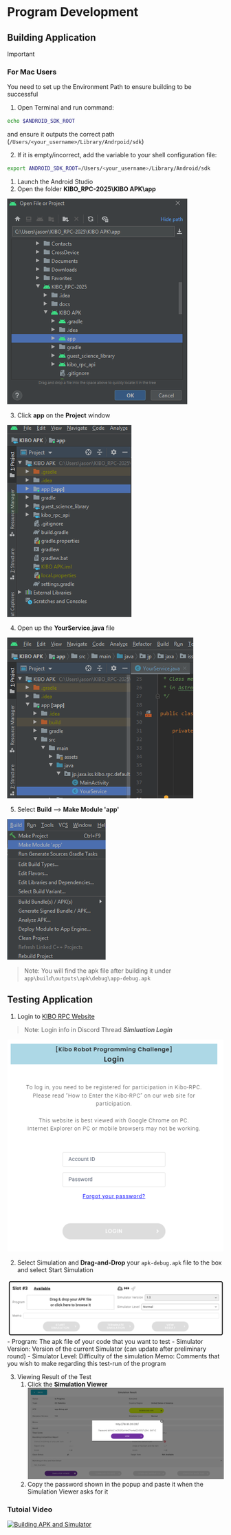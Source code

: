 # Program Development

## Building Application

> [!IMPORTANT]
>
> ### For Mac Users
>
> You need to set up the Environment Path to ensure building to be successful
>
> 1. Open Terminal and run command:
>
> ```bash
> echo $ANDROID_SDK_ROOT
> ```
>
> and ensure it outputs the correct path (`/Users/<your_username>/Library/Andrpoid/sdk`)
>
> 2. If it is empty/incorrect, add the variable to your shell configuration file:
>
> ```bash
> export ANDROID_SDK_ROOT=/Users/<your_username>/Library/Android/sdk
> ```

1. Launch the Android Studio
2. Open the folder **KIBO_RPC-2025\KIBO APK\app**

![](../README_Images/image-3.png)

3. Click **app** on the **Project** window

![](../README_Images/image-4.png)

4. Open up the **YourService.java** file

![](../README_Images/image-6.png)

5. Select **Build** --> **Make Module 'app'**

![](../README_Images/image-5.png)

> Note:
> You will find the apk file after building it under `app\build\outputs\apk\debug\app-debug.apk`

## Testing Application

1. Login to [KIBO RPC Website](https://jaxa.krpc.jp/user-auth)

> Note: Login info in Discord Thread **_Simluation Login_**

![](../README_Images/image-7.png)

2. Select Simulation and **Drag-and-Drop** your `apk-debug.apk` file to the box and select Start Simulation

![](../README_Images/image-8.png) - Program: The apk file of your code that you want to test - Simulator Version: Version of the current Simulator (can update after preliminary round) - Simulator Level: Difficulty of the simulation
Memo: Comments that you wish to make regarding this test-run of the program

3. Viewing Result of the Test
   1. Click the **Simulation Viewer**
      ![](../README_Images/image-9.png)
   2. Copy the password shown in the popup and paste it when the Simulation Viewer asks for it

### Tutoial Video

[![Building APK and Simulator](https://www.youtube.com/watch?v=LeC3sIL1sWE)](https://www.youtube.com/watch?v=LeC3sIL1sWE)
